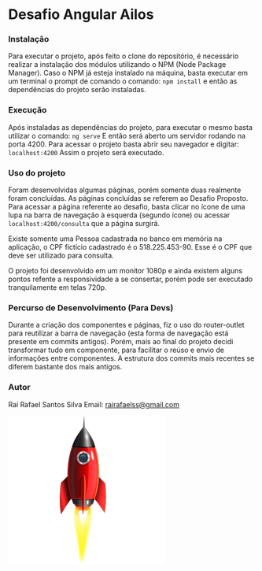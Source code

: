 # Desafio Angular Ailos

### Instalação
Para executar o projeto, após feito o clone do repositório, é necessário realizar a instalação dos módulos utilizando o NPM (Node Package Manager).
Caso o NPM já esteja instalado na máquina, basta executar em um terminal o prompt de comando o comando:
``npm install``
e então as dependências do projeto serão instaladas.

### Execução
Após instaladas as dependências do projeto, para executar o mesmo basta utilizar o comando:
``ng serve``
E então será aberto um servidor rodando na porta 4200. Para acessar o projeto basta abrir seu navegador e digitar:
``localhost:4200``
Assim o projeto será executado.

### Uso do projeto

Foram desenvolvidas algumas páginas, porém somente duas realmente foram concluídas. As páginas concluídas se referem ao Desafio Proposto.
Para acessar a página referente ao desafio, basta clicar no ícone de uma lupa na barra de navegação à esquerda (segundo ícone) ou acessar `localhost:4200/consulta` que a página surgirá.

Existe somente uma Pessoa cadastrada no banco em memória na aplicação, o CPF fictício cadastrado é o 518.225.453-90. Esse é o CPF que deve ser utilizado para consulta.

O projeto foi desenvolvido em um monitor 1080p e ainda existem alguns pontos refente a responsividade a se consertar, porém pode ser executado tranquilamente em telas 720p.

### Percurso de Desenvolvimento (Para Devs)
Durante a criação dos componentes e páginas, fiz o uso do router-outlet para reutilizar a barra de navegação (esta forma de navegação está presente em commits antigos). Porém, mais ao final do projeto decidi transformar tudo em componente, para facilitar o reúso e envio de informações entre componentes. A estrutura dos commits mais recentes se diferem bastante dos mais antigos.

### Autor
Raí Rafael Santos Silva 
Email: rairafaelss@gmail.com

![Foguete](/src/assets/rocket.png)

